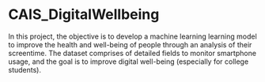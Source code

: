 # CAIS_DigitalWellbeing
In this project, the objective is to develop a machine learning learning model to improve the health and well-being of people through an analysis of their screentime. The dataset comprises of detailed fields to monitor smartphone usage, and the goal is to improve digital well-being (especially for college students). 
